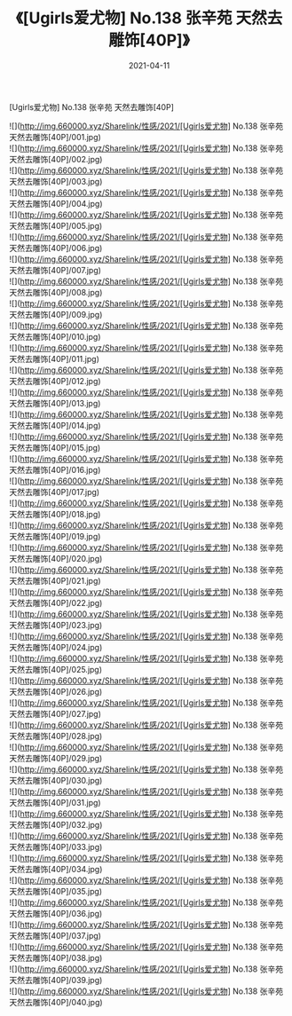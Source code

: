 ﻿---
layout: post
title:  《[Ugirls爱尤物] No.138 张辛苑 天然去雕饰[40P]》
date:   2021-04-11
img: http://img.660000.xyz/Sharelink/性感/2021/[Ugirls爱尤物] No.138 张辛苑 天然去雕饰[40P]/000.jpg
categories: [美女, 清纯, 唯美]
---

[Ugirls爱尤物] No.138 张辛苑 天然去雕饰[40P]

  ![](http://img.660000.xyz/Sharelink/性感/2021/[Ugirls爱尤物] No.138 张辛苑 天然去雕饰[40P]/001.jpg) <br> ![](http://img.660000.xyz/Sharelink/性感/2021/[Ugirls爱尤物] No.138 张辛苑 天然去雕饰[40P]/002.jpg) <br> ![](http://img.660000.xyz/Sharelink/性感/2021/[Ugirls爱尤物] No.138 张辛苑 天然去雕饰[40P]/003.jpg) <br> ![](http://img.660000.xyz/Sharelink/性感/2021/[Ugirls爱尤物] No.138 张辛苑 天然去雕饰[40P]/004.jpg) <br> ![](http://img.660000.xyz/Sharelink/性感/2021/[Ugirls爱尤物] No.138 张辛苑 天然去雕饰[40P]/005.jpg) <br> ![](http://img.660000.xyz/Sharelink/性感/2021/[Ugirls爱尤物] No.138 张辛苑 天然去雕饰[40P]/006.jpg) <br> ![](http://img.660000.xyz/Sharelink/性感/2021/[Ugirls爱尤物] No.138 张辛苑 天然去雕饰[40P]/007.jpg) <br> ![](http://img.660000.xyz/Sharelink/性感/2021/[Ugirls爱尤物] No.138 张辛苑 天然去雕饰[40P]/008.jpg) <br> ![](http://img.660000.xyz/Sharelink/性感/2021/[Ugirls爱尤物] No.138 张辛苑 天然去雕饰[40P]/009.jpg) <br> ![](http://img.660000.xyz/Sharelink/性感/2021/[Ugirls爱尤物] No.138 张辛苑 天然去雕饰[40P]/010.jpg) <br> ![](http://img.660000.xyz/Sharelink/性感/2021/[Ugirls爱尤物] No.138 张辛苑 天然去雕饰[40P]/011.jpg) <br> ![](http://img.660000.xyz/Sharelink/性感/2021/[Ugirls爱尤物] No.138 张辛苑 天然去雕饰[40P]/012.jpg) <br> ![](http://img.660000.xyz/Sharelink/性感/2021/[Ugirls爱尤物] No.138 张辛苑 天然去雕饰[40P]/013.jpg) <br> ![](http://img.660000.xyz/Sharelink/性感/2021/[Ugirls爱尤物] No.138 张辛苑 天然去雕饰[40P]/014.jpg) <br> ![](http://img.660000.xyz/Sharelink/性感/2021/[Ugirls爱尤物] No.138 张辛苑 天然去雕饰[40P]/015.jpg) <br> ![](http://img.660000.xyz/Sharelink/性感/2021/[Ugirls爱尤物] No.138 张辛苑 天然去雕饰[40P]/016.jpg) <br> ![](http://img.660000.xyz/Sharelink/性感/2021/[Ugirls爱尤物] No.138 张辛苑 天然去雕饰[40P]/017.jpg) <br> ![](http://img.660000.xyz/Sharelink/性感/2021/[Ugirls爱尤物] No.138 张辛苑 天然去雕饰[40P]/018.jpg) <br> ![](http://img.660000.xyz/Sharelink/性感/2021/[Ugirls爱尤物] No.138 张辛苑 天然去雕饰[40P]/019.jpg) <br> ![](http://img.660000.xyz/Sharelink/性感/2021/[Ugirls爱尤物] No.138 张辛苑 天然去雕饰[40P]/020.jpg) <br> ![](http://img.660000.xyz/Sharelink/性感/2021/[Ugirls爱尤物] No.138 张辛苑 天然去雕饰[40P]/021.jpg) <br> ![](http://img.660000.xyz/Sharelink/性感/2021/[Ugirls爱尤物] No.138 张辛苑 天然去雕饰[40P]/022.jpg) <br> ![](http://img.660000.xyz/Sharelink/性感/2021/[Ugirls爱尤物] No.138 张辛苑 天然去雕饰[40P]/023.jpg) <br> ![](http://img.660000.xyz/Sharelink/性感/2021/[Ugirls爱尤物] No.138 张辛苑 天然去雕饰[40P]/024.jpg) <br> ![](http://img.660000.xyz/Sharelink/性感/2021/[Ugirls爱尤物] No.138 张辛苑 天然去雕饰[40P]/025.jpg) <br> ![](http://img.660000.xyz/Sharelink/性感/2021/[Ugirls爱尤物] No.138 张辛苑 天然去雕饰[40P]/026.jpg) <br> ![](http://img.660000.xyz/Sharelink/性感/2021/[Ugirls爱尤物] No.138 张辛苑 天然去雕饰[40P]/027.jpg) <br> ![](http://img.660000.xyz/Sharelink/性感/2021/[Ugirls爱尤物] No.138 张辛苑 天然去雕饰[40P]/028.jpg) <br> ![](http://img.660000.xyz/Sharelink/性感/2021/[Ugirls爱尤物] No.138 张辛苑 天然去雕饰[40P]/029.jpg) <br> ![](http://img.660000.xyz/Sharelink/性感/2021/[Ugirls爱尤物] No.138 张辛苑 天然去雕饰[40P]/030.jpg) <br> ![](http://img.660000.xyz/Sharelink/性感/2021/[Ugirls爱尤物] No.138 张辛苑 天然去雕饰[40P]/031.jpg) <br> ![](http://img.660000.xyz/Sharelink/性感/2021/[Ugirls爱尤物] No.138 张辛苑 天然去雕饰[40P]/032.jpg) <br> ![](http://img.660000.xyz/Sharelink/性感/2021/[Ugirls爱尤物] No.138 张辛苑 天然去雕饰[40P]/033.jpg) <br> ![](http://img.660000.xyz/Sharelink/性感/2021/[Ugirls爱尤物] No.138 张辛苑 天然去雕饰[40P]/034.jpg) <br> ![](http://img.660000.xyz/Sharelink/性感/2021/[Ugirls爱尤物] No.138 张辛苑 天然去雕饰[40P]/035.jpg) <br> ![](http://img.660000.xyz/Sharelink/性感/2021/[Ugirls爱尤物] No.138 张辛苑 天然去雕饰[40P]/036.jpg) <br> ![](http://img.660000.xyz/Sharelink/性感/2021/[Ugirls爱尤物] No.138 张辛苑 天然去雕饰[40P]/037.jpg) <br> ![](http://img.660000.xyz/Sharelink/性感/2021/[Ugirls爱尤物] No.138 张辛苑 天然去雕饰[40P]/038.jpg) <br> ![](http://img.660000.xyz/Sharelink/性感/2021/[Ugirls爱尤物] No.138 张辛苑 天然去雕饰[40P]/039.jpg) <br> ![](http://img.660000.xyz/Sharelink/性感/2021/[Ugirls爱尤物] No.138 张辛苑 天然去雕饰[40P]/040.jpg) <br>